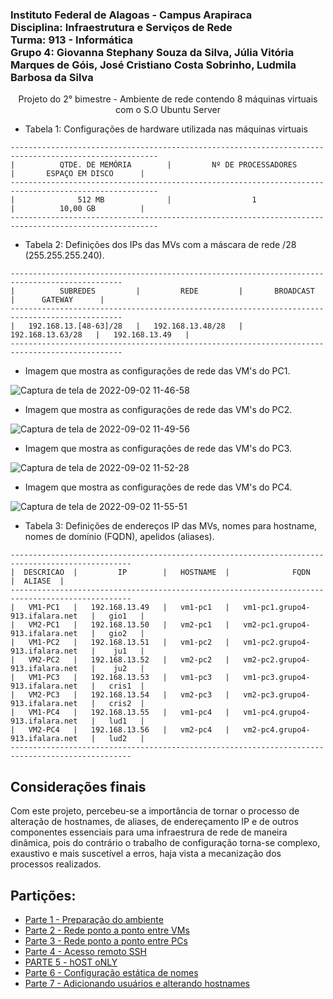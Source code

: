 ### Instituto Federal de Alagoas - Campus Arapiraca<br>Disciplina: Infraestrutura e Serviços de Rede<br>Turma: 913 - Informática<br>Grupo 4: Giovanna Stephany Souza da Silva, Júlia Vitória Marques de Góis, José Cristiano Costa Sobrinho, Ludmila Barbosa da Silva

<p align="center">Projeto do 2° bimestre - Ambiente de rede contendo 8 máquinas virtuais com o S.O Ubuntu Server<p>

* Tabela 1: Configurações de hardware utilizada nas máquinas virtuais
```
-------------------------------------------------------------------------------------------------------
|          QTDE. DE MEMÓRIA        |         Nº DE PROCESSADORES         |       ESPAÇO EM DISCO      |   
-------------------------------------------------------------------------------------------------------
|              512 MB              |                  1                  |          10,00 GB          |   
-------------------------------------------------------------------------------------------------------
```

* Tabela 2: Definições dos IPs das MVs com a máscara de rede /28 (255.255.255.240).
```
-----------------------------------------------------------------------------------------------
|          SUBREDES         |         REDE         |       BROADCAST      |      GATEWAY      |
-----------------------------------------------------------------------------------------------
|   192.168.13.[48-63]/28   |   192.168.13.48/28   |   192.168.13.63/28   |   192.168.13.49   |
-----------------------------------------------------------------------------------------------
```

* Imagem que mostra as configurações de rede das VM's do PC1.

![Captura de tela de 2022-09-02 11-46-58](https://user-images.githubusercontent.com/80183918/188178147-9800a550-4bdb-44c9-b0b1-cf14647406e5.png)

* Imagem que mostra as configurações de rede das VM's do PC2.

![Captura de tela de 2022-09-02 11-49-56](https://user-images.githubusercontent.com/80183918/188178051-a743071f-d05d-40df-9894-7765367ea04e.png)

* Imagem que mostra as configurações de rede das VM's do PC3.

![Captura de tela de 2022-09-02 11-52-28](https://user-images.githubusercontent.com/80183918/188178219-60447757-6ce5-4ed6-92cd-4e6e8837a5cc.png)

* Imagem que mostra as configurações de rede das VM's do PC4.

![Captura de tela de 2022-09-02 11-55-51](https://user-images.githubusercontent.com/80183918/188178370-14a6ecdc-3a64-4637-aec2-4b3923ba200e.png)


* Tabela 3: Definições de endereços IP das MVs, nomes para hostname, nomes de domínio (FQDN), apelidos (aliases).
```
-------------------------------------------------------------------------------------------------
|  DESCRICAO  |         IP        |   HOSTNAME  |              FQDN                  |  ALIASE  |
-------------------------------------------------------------------------------------------------
|   VM1-PC1   |   192.168.13.49   |   vm1-pc1   |   vm1-pc1.grupo4-913.ifalara.net   |   gio1   |
|   VM2-PC1   |   192.168.13.50   |   vm2-pc1   |   vm2-pc1.grupo4-913.ifalara.net   |   gio2   |
|   VM1-PC2   |   192.168.13.51   |   vm1-pc2   |   vm1-pc2.grupo4-913.ifalara.net   |    ju1   |
|   VM2-PC2   |   192.168.13.52   |   vm2-pc2   |   vm2-pc2.grupo4-913.ifalara.net   |    ju2   |
|   VM1-PC3   |   192.168.13.53   |   vm1-pc3   |   vm1-pc3.grupo4-913.ifalara.net   |   cris1  |
|   VM2-PC3   |   192.168.13.54   |   vm2-pc3   |   vm2-pc3.grupo4-913.ifalara.net   |   cris2  |
|   VM1-PC4   |   192.168.13.55   |   vm1-pc4   |   vm1-pc4.grupo4-913.ifalara.net   |   lud1   |
|   VM2-PC4   |   192.168.13.56   |   vm2-pc4   |   vm2-pc4.grupo4-913.ifalara.net   |   lud2   |
-------------------------------------------------------------------------------------------------
```
## Considerações finais
  Com este projeto, percebeu-se a importância de tornar o processo de alteração de hostnames, de aliases, de endereçamento IP e de outros componentes essenciais para uma infraestrura de rede de maneira dinâmica, pois do contrário o trabalho de configuração torna-se complexo, exaustivo e mais suscetível a erros, haja vista a mecanização dos processos realizados.
  
## Partições:
* [Parte 1 - Preparação do ambiente](https://github.com/Ludmila2004/Projeto_ISRE/blob/main/Parte%201%20-%20Prepara%C3%A7%C3%A3o%20do%20ambiente.md)
* [Parte 2 - Rede ponto a ponto entre VMs](https://github.com/Ludmila2004/Projeto_ISRE/blob/main/Parte%202%20-%20Rede%20ponto%20a%20ponto%20entre%20VMs.md)
* [Parte 3 - Rede ponto a ponto entre PCs](https://github.com/Ludmila2004/Projeto_ISRE/blob/main/Parte%203%20-%20Rede%20ponto%20a%20ponto%20entre%20PCs.md)
* [Parte 4 - Acesso remoto SSH](https://github.com/Ludmila2004/Projeto_ISRE/blob/main/Parte%204%20-%20Acesso%20remoto%20SSH.md)
* [PARTE 5 - hOST oNLY](https://github.com/Ludmila2004/Projeto_ISRE/blob/main/Parte%205%20-%20Host%20only.md)
* [Parte 6 - Configuração estática de nomes](https://github.com/Ludmila2004/Projeto_ISRE/blob/main/Parte%206%20-%20Configura%C3%A7%C3%A3o%20est%C3%A1tica%20de%20nomes.md)
* [Parte 7 - Adicionando usuários e alterando hostnames](https://github.com/Ludmila2004/Projeto_ISRE/blob/main/Parte%206%20-%20Configura%C3%A7%C3%A3o%20est%C3%A1tica%20de%20nomes.md)

